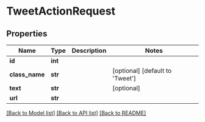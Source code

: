 # TweetActionRequest

## Properties
Name | Type | Description | Notes
------------ | ------------- | ------------- | -------------
**id** | **int** |  | 
**class_name** | **str** |  | [optional] [default to 'Tweet']
**text** | **str** |  | [optional] 
**url** | **str** |  | 

[[Back to Model list]](../README.md#documentation-for-models) [[Back to API list]](../README.md#documentation-for-api-endpoints) [[Back to README]](../README.md)


